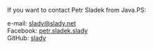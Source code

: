 If you want to contact Petr Sladek from Java.PS:

e-mail: <slady@slady.net> \
Facebook: [petr.sladek.slady](https://www.facebook.com/petr.sladek.slady) \
GitHub: [slady](https://github.com/slady)
